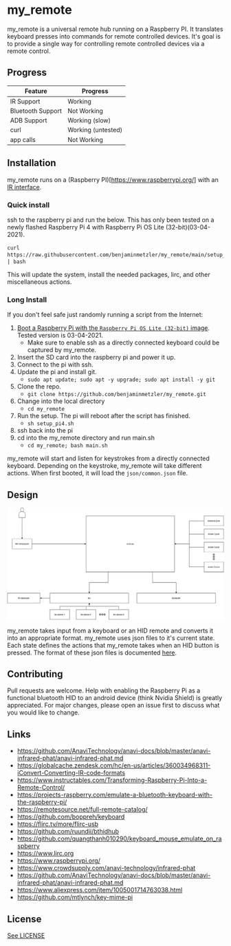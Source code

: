 # my_remote

my_remote is a universal remote hub running on a Raspberry PI.  It translates keyboard presses into commands for remote controlled devices.  It's goal is to provide a single way for controlling remote controlled devices via a remote control.

## Progress

| Feature           | Progress           |
| ----------------- | ------------------ |
| IR Support        | Working            |
| Bluetooth Support | Not Working        |
| ADB Support       | Working (slow)     |
| curl              | Working (untested) |
| app calls         | Not Working        |

## Installation

my_remote runs on a (Raspberry PI)[https://www.raspberrypi.org/] with an [IR interface](https://www.crowdsupply.com/anavi-technology/infrared-phat).

### Quick install

ssh to the raspberry pi and run the below.  This has only been tested on a newly flashed Raspberry Pi 4 with Raspberry Pi OS Lite (32-bit)(03-04-2021).

```shell
curl https://raw.githubusercontent.com/benjaminmetzler/my_remote/main/setup_pi4.sh | bash
```

This will update the system, install the needed packages, lirc, and other miscellaneous actions.

### Long Install

If you don't feel safe just randomly running a script from the Internet:

1. [Boot a Raspberry Pi with the `Raspberry Pi OS Lite (32-bit)` image](https://www.raspberrypi.org/documentation/installation/installing-images/). Tested version is 03-04-2021.
    * Make sure to enable ssh as a directly connected keyboard could be captured by my_remote.
1. Insert the SD card into the raspberry pi and power it up.
1. Connect to the pi with ssh.
1. Update the pi and install git.
    * `sudo apt update; sudo apt -y upgrade; sudo apt install -y git`
1. Clone the repo.
    * `git clone https://github.com/benjaminmetzler/my_remote.git`
1. Change into the local directory
    * `cd my_remote`
1. Run the setup.  The pi will reboot after the script has finished.
    * `sh setup_pi4.sh`
1. ssh back into the pi
1. cd into the my_remote directory and run main.sh
    * `cd my_remote; bash main.sh`

my_remote will start and listen for keystrokes from a directly connected keyboard.  Depending on the keystroke, my_remote will take different actions.  When first booted, it will load the `json/common.json` file.

## Design

![Architecture Diagram](documentation/MR_Diagram.png)

my_remote takes input from a keyboard or an HID remote and converts it into an appropriate format.  my_remote uses json files to it's current state. Each state defines the actions that my_remote takes when an HID button is pressed.  The format of these json files is documented [here](documentation/json_format.md).

## Contributing

Pull requests are welcome. Help with enabling the Raspberry Pi as a functional bluetooth HID to an android device (think Nvidia Shield) is greatly appreciated.  For major changes, please open an issue first to discuss what you would like to change.

## Links

* https://github.com/AnaviTechnology/anavi-docs/blob/master/anavi-infrared-phat/anavi-infrared-phat.md
* https://globalcache.zendesk.com/hc/en-us/articles/360034968311-iConvert-Converting-IR-code-formats
* https://www.instructables.com/Transforming-Raspberry-Pi-Into-a-Remote-Control/
* https://projects-raspberry.com/emulate-a-bluetooth-keyboard-with-the-raspberry-pi/
* https://remotesource.net/full-remote-catalog/
* https://github.com/boppreh/keyboard
* https://flirc.tv/more/flirc-usb
* https://github.com/ruundii/bthidhub
* https://github.com/quangthanh010290/keyboard_mouse_emulate_on_raspberry
* https://www.lirc.org
* https://www.raspberrypi.org/
* https://www.crowdsupply.com/anavi-technology/infrared-phat
* https://github.com/AnaviTechnology/anavi-docs/blob/master/anavi-infrared-phat/anavi-infrared-phat.md
* https://www.aliexpress.com/item/1005001714763038.html
* https://github.com/mtlynch/key-mime-pi

## License

[See LICENSE](https://github.com/benjaminmetzler/my_remote/blob/main/LICENSE)
